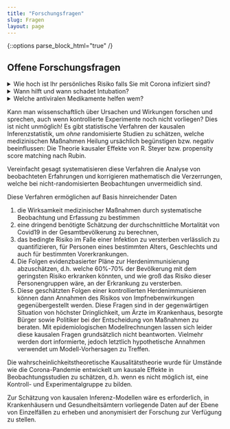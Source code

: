 ```yaml
---
title: "Forschungsfragen"
slug: Fragen
layout: page
---
```

{::options parse_block_html="true" /}
## Offene Forschungsfragen
<details><summary markdown="span">Wie hoch ist Ihr persönliches Risiko falls Sie mit Corona infiziert sind?</summary>
Es wurde viel diskutiert, ob Menschen "an" oder "mit" Corona versterben.
Die Frage ist, ob Corona *ursächlich* war für das Versterben einer Person, und wie gefährlich Covid-19 im Vergleich zu beispielsweise Influenza ist.
Obwohl diese Frage alle getroffenen Maßnahmen betrifft, ist sie anhand der veröffentlichten Zahlen leider nicht zu beantworten.
Repräsentative Antikörpertests können diese Frage klären und auch Obduktionen tragen durch das Expertengutachten wertvolle Informationen bei.
</details>


<details><summary markdown="span">Wann hilft und wann schadet Intubation?</summary>
Die Ärzte in den Intensivstationen müssen täglich Behandlungsentscheidungen treffen.
Kürzlich traten einige Ärzte in Europa und den USA an die Öffentlichkeit, und berichteten Ihre Erfahrungen mit dem Intubieren bei Covid-19 Erkrankten Patienten:
Sie äußerten sich sehr überrascht, dass selbst bei niedriger Sauerstoffsättigung von ca. 50% viele Ihrer Patienten ohne Intubation die Krankheit überstehen, jedoch die intubierten Patienten zumeist versterben
([New York Times Artikel](https://www.nytimes.com/2020/04/14/nyregion/new-york-coronavirus.html){:target="_blank"},
[New York Times @ YouTube](https://www.youtube.com/watch?v=bp5RMutCNoI){:target="_blank"}).
</details>

<details><summary markdown="span">Welche antiviralen Medikamente helfen wem?</summary>
Ärzte lernen von den Beobachtungen während ihrer Arbeit und - in einer neuen Pandemie - durch Versuch, Irrtum und Erfolg.
Diese Erfahrungen können randomisierte Studien zur Wirksamkeit der Intubationsbehandlung anregen.
Aber der kontrollierte Forschungsprozess braucht seine Zeit und muss ethisch sorgfältig abgewogen werden (vgl. Drosten.
Heute gibt es diese wissenschaftlichen, randomisierte Studien zum Behandlungserfolg von Interventionen noch nicht.

In dieser katastrophalen Situation ist es besonders wichtig, nicht nur Erfahrungsberichte zu teilen oder auf kontrollierte Studien zu warten. 
Informationen über die Umstände können systematisch mit einer Erkrankungs-Datenspende gesammelt werden, um so wissenschaftliche Einschätzungen der Situation zu erhalten.
</details>

Kann man wissenschaftlich über Ursachen und Wirkungen forschen und sprechen, auch wenn kontrollierte Experimente noch nicht vorliegen?
Dies ist nicht unmöglich!
Es gibt statistische Verfahren der kausalen Inferenzstatistik, um *ohne* randomisierte Studien zu schätzen, welche medizinischen Maßnahmen Heilung ursächlich begünstigen bzw. negativ beeinflussen:
Die Theorie kausaler Effekte von R. Steyer bzw. propensity score matching nach Rubin.

Vereinfacht gesagt systematisieren diese Verfahren die Analyse von beobachteten Erfahrungen und korrigieren mathematisch die Verzerrungen, welche bei nicht-randomisierten Beobachtungen unvermeidlich sind.

Diese Verfahren ermöglichen auf Basis hinreichender Daten 
1. die Wirksamkeit medizinischer Maßnahmen durch systematische Beobachtung und Erfassung zu bestimmen
3. eine dringend benötigte Schätzung der durchschnittliche Mortalität von Covid19 in der Gesamtbevölkerung zu berechnen,
4. das bedingte Risiko im Falle einer Infektion zu versterben verlässlich zu quantifizieren, für Personen eines bestimmten Alters, Geschlechts und auch für bestimmten Vorerkrankungen.
5. Die Folgen evidenzbasierter Pläne zur Herdenimmunisierung abzuschätzen, d.h. welche 60%-70% der Bevölkerung mit dem geringsten Risiko erkranken könnten, und wie groß das Risiko dieser Personengruppen wäre, an der Erkrankung zu versterben.
6. Diese geschätzten Folgen einer kontrollierten Herdenimmunisieren können dann Annahmen des Risikos von Impfnebenwirkungen gegenübergestellt werden.
Diese Fragen sind in der gegenwärtigen Situation von höchster Dringlichkeit, um Ärzte im Krankenhaus, besorgte Bürger sowie Politiker bei der Entscheidung von Maßnahmen zu beraten.
Mit epidemiologischen Modellrechnungen lassen sich leider diese kausalen Fragen grundsätzlich nicht beantworten.
Vielmehr werden dort informierte, jedoch letztlich hypothetische Annahmen verwendet um Modell-Vorhersagen zu Treffen.


Die wahrscheinlichkeitstheoretische Kausalitätstheorie wurde für Umstände wie die Corona-Pandemie entwickelt um kausale Effekte in Beobachtungsstudien zu schätzen, d.h. wenn es nicht möglich ist, eine Kontroll- und Experimentalgruppe zu bilden.
 <!-- erlaubt es auf Basis nicht experimentell und randomisiert erhobener Daten ursächliche Effekte zu schätzen.Sie  -->
 <!-- , beispielsweise aus ethischen oder ökonomischen Gründen. -->
Zur Schätzung von kausalen Inferenz-Modellen wäre es erforderlich, in Krankenhäusern und Gesundheitsämtern vorliegende Daten auf der Ebene von Einzelfällen zu erheben und anonymisiert der Forschung zur Verfügung zu stellen.
